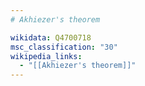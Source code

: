 ```yaml
---
# Akhiezer's theorem

wikidata: Q4700718
msc_classification: "30"
wikipedia_links:
  - "[[Akhiezer's theorem]]"
---
```

